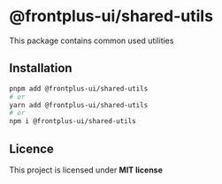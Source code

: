 # @frontplus-ui/shared-utils

This package contains common used utilities

## Installation

```sh
pnpm add @frontplus-ui/shared-utils
# or
yarn add @frontplus-ui/shared-utils
# or
npm i @frontplus-ui/shared-utils
```

## Licence

This project is licensed under **MIT license**
